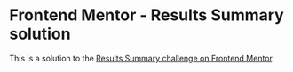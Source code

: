 # Frontend Mentor - Results Summary solution

This is a solution to the [Results Summary challenge on Frontend Mentor](https://www.frontendmentor.io/challenges/results-summary-component-CE_K6s0maV).
